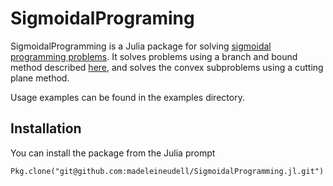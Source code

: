 # SigmoidalPrograming

<!-- [![Build Status](https://travis-ci.org/madeleineudell/SigmoidalPrograming.jl.svg?branch=master)](https://travis-ci.org/madeleineudell/SigmoidalPrograming.jl) -->

SigmoidalProgramming is a Julia package for solving [sigmoidal programming problems](http://www.stanford.edu/~udell/doc/max_sum_sigmoids.pdf).
It solves problems using a branch and bound method described [here](http://www.stanford.edu/~udell/doc/max_sum_sigmoids.pdf),
and solves the convex subproblems using a cutting plane method.

Usage examples can be found in the examples directory.

## Installation

You can install the package from the Julia prompt
```
Pkg.clone("git@github.com:madeleineudell/SigmoidalProgramming.jl.git")
```